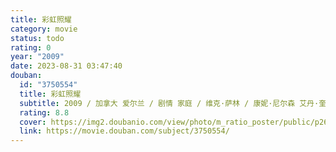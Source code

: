 ```yaml
---
title: 彩虹照耀
category: movie
status: todo
rating: 0
year: "2009"
date: 2023-08-31 03:47:40
douban:
  id: "3750554"
  title: 彩虹照耀
  subtitle: 2009 / 加拿大 爱尔兰 / 剧情 家庭 / 维克·萨林 / 康妮·尼尔森 艾丹·奎因
  rating: 8.8
  cover: https://img2.doubanio.com/view/photo/m_ratio_poster/public/p2634561281.jpg
  link: https://movie.douban.com/subject/3750554/
---
```


